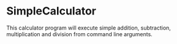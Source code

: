 # SimpleCalculator
This calculator program will execute simple addition, subtraction, multiplication and division from command line arguments.
